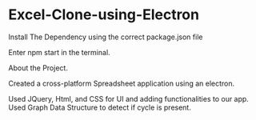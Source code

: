 # Excel-Clone-using-Electron

Install The Dependency using the correct package.json file

Enter npm start in the terminal.

About the Project.

Created a cross-platform Spreadsheet application using an electron.

Used JQuery, Html, and CSS for UI and adding functionalities to our app. Used Graph Data Structure to detect if cycle is present.
